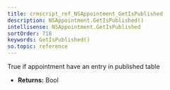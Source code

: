 ```yaml
---
title: crmscript_ref_NSAppointment_GetIsPublished
description: NSAppointment.GetIsPublished()
intellisense: NSAppointment.GetIsPublished
sortOrder: 718
keywords: GetIsPublished()
so.topic: reference
---
```



True if appointment have an entry in published table



* **Returns:** Bool


